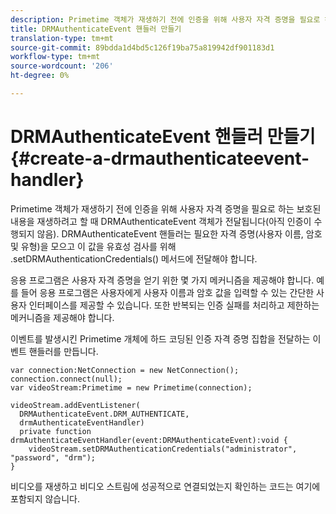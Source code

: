 ```yaml
---
description: Primetime 객체가 재생하기 전에 인증을 위해 사용자 자격 증명을 필요로 하는 보호된 내용을 재생하려고 할 때 DRMAuthenticateEvent 객체가 전달됩니다(아직 인증이 수행되지 않음). DRMAuthenticateEvent 핸들러는 필요한 자격 증명(사용자 이름, 암호 및 유형)을 모으고 이 값을 유효성 검사를 위해 .setDRMAuthenticationCredentials() 메서드에 전달해야 합니다.
title: DRMAuthenticateEvent 핸들러 만들기
translation-type: tm+mt
source-git-commit: 89bdda1d4bd5c126f19ba75a819942df901183d1
workflow-type: tm+mt
source-wordcount: '206'
ht-degree: 0%

---
```



# DRMAuthenticateEvent 핸들러 만들기{#create-a-drmauthenticateevent-handler}

Primetime 객체가 재생하기 전에 인증을 위해 사용자 자격 증명을 필요로 하는 보호된 내용을 재생하려고 할 때 DRMAuthenticateEvent 객체가 전달됩니다(아직 인증이 수행되지 않음). DRMAuthenticateEvent 핸들러는 필요한 자격 증명(사용자 이름, 암호 및 유형)을 모으고 이 값을 유효성 검사를 위해 .setDRMAuthenticationCredentials() 메서드에 전달해야 합니다.

응용 프로그램은 사용자 자격 증명을 얻기 위한 몇 가지 메커니즘을 제공해야 합니다. 예를 들어 응용 프로그램은 사용자에게 사용자 이름과 암호 값을 입력할 수 있는 간단한 사용자 인터페이스를 제공할 수 있습니다. 또한 반복되는 인증 실패를 처리하고 제한하는 메커니즘을 제공해야 합니다.

이벤트를 발생시킨 Primetime 개체에 하드 코딩된 인증 자격 증명 집합을 전달하는 이벤트 핸들러를 만듭니다.

```
var connection:NetConnection = new NetConnection();  
connection.connect(null);  
var videoStream:Primetime = new Primetime(connection);  
 
videoStream.addEventListener( 
  DRMAuthenticateEvent.DRM_AUTHENTICATE,  
  drmAuthenticateEventHandler)  
  private function drmAuthenticateEventHandler(event:DRMAuthenticateEvent):void {  
    videoStream.setDRMAuthenticationCredentials("administrator", "password", "drm");  
} 
```

비디오를 재생하고 비디오 스트림에 성공적으로 연결되었는지 확인하는 코드는 여기에 포함되지 않습니다.
